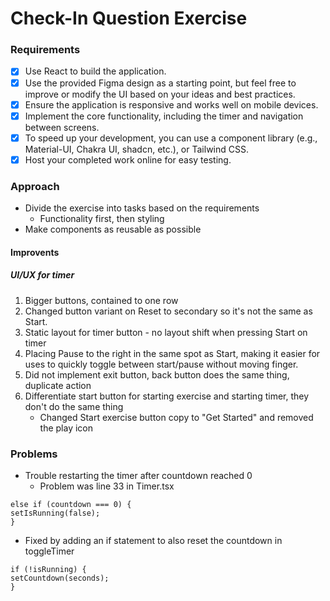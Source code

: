 # Check-In Question Exercise

### Requirements

- [x] Use React to build the application.
- [x] Use the provided Figma design as a starting point, but feel free to improve or modify the UI based on your ideas and best practices.
- [x] Ensure the application is responsive and works well on mobile devices.
- [x] Implement the core functionality, including the timer and navigation between screens.
- [x] To speed up your development, you can use a component library (e.g., Material-UI, Chakra UI, shadcn, etc.), or Tailwind CSS.
- [x] Host your completed work online for easy testing.

### Approach

- Divide the exercise into tasks based on the requirements
  - Functionality first, then styling
- Make components as reusable as possible

#### Improvents

##### UI/UX for timer

1. Bigger buttons, contained to one row
2. Changed button variant on Reset to secondary so it's not the same as Start.
3. Static layout for timer button - no layout shift when pressing Start on timer
4. Placing Pause to the right in the same spot as Start, making it easier for uses to quickly toggle between start/pause without moving finger.
5. Did not implement exit button, back button does the same thing, duplicate action
6. Differentiate start button for starting exercise and starting timer, they don't do the same thing
   - Changed Start exercise button copy to "Get Started" and removed the play icon

### Problems

- Trouble restarting the timer after countdown reached 0
  - Problem was line 33 in Timer.tsx

```
else if (countdown === 0) {
setIsRunning(false);
}
```

- Fixed by adding an if statement to also reset the countdown in toggleTimer

```
if (!isRunning) {
setCountdown(seconds);
}
```
